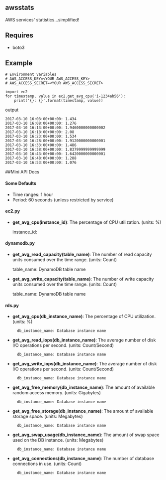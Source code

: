 awsstats
--------

AWS services' statistics...simplified!

## Requires

* boto3


## Example

    # Environment variables
    # AWS_ACCESS_KEY=<YOUR AWS_ACCESS_KEY>
    # AWS_ACCESS_SECRET=<YOUR AWS_ACCESS_SECRET>

    import ec2
    for timestamp, value in ec2.get_avg_cpu('i-1234ab56'):
        print('{}: {}'.format(timestamp, value))

output

    2017-03-10 16:03:00+00:00: 1.434
    2017-03-10 16:08:00+00:00: 1.276
    2017-03-10 16:13:00+00:00: 1.9460000000000002
    2017-03-10 16:18:00+00:00: 2.08
    2017-03-10 16:23:00+00:00: 1.534
    2017-03-10 16:28:00+00:00: 1.9120000000000001
    2017-03-10 16:33:00+00:00: 1.486
    2017-03-10 16:38:00+00:00: 1.8379999999999999
    2017-03-10 16:43:00+00:00: 1.6420000000000001
    2017-03-10 16:48:00+00:00: 1.288
    2017-03-10 16:53:00+00:00: 1.076


##Mini API Docs

#### Some Defaults

* Time ranges: 1 hour
* Period: 60 seconds (unless restricted by service)

#### ec2.py

* **get_avg_cpu(instance_id)**: The percentage of CPU utilization. (units: %)
    
    instance_id: 


#### dynamodb.py

* **get_avg_read_capacity(table_name)**: The number of read capacity units consumed over the time range. (units: Count)

    table_name: DynamoDB table name

* **get_avg_write_capacity(table_name)**: The number of write capacity units consumed over the time range. (units: Count)

    table_name: DynamoDB table name

#### rds.py

* **get_avg_cpu(db_instance_name)**: The percentage of CPU utilization. (units: %)
    
        db_instance_name: Database instance name

* **get_avg_read_iops(db_instance_name)**: The average number of disk I/O operations per second. (units: Count/Second)
    
        db_instance_name: Database instance name

* **get_avg_write_iops(db_instance_name)**: The average number of disk I/O operations per second. (units: Count/Second)
    
        db_instance_name: Database instance name

* **get_avg_free_memory(db_instance_name)**: The amount of available random access memory. (units: Gigabytes)
    
        db_instance_name: Database instance name

* **get_avg_free_storage(db_instance_name)**: The amount of available storage space. (units: Megabytes)
    
        db_instance_name: Database instance name

* **get_avg_swap_usage(db_instance_name)**: The amount of swap space used on the DB instance. (units: Megabytes)
    
        db_instance_name: Database instance name

* **get_avg_connections(db_instance_name)**: The number of database connections in use. (units: Count)
    
        db_instance_name: Database instance name



